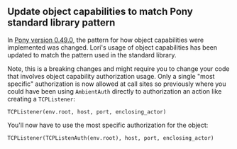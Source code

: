 ## Update object capabilities to match Pony standard library pattern

In [Pony version 0.49.0](https://github.com/ponylang/ponyc/releases/tag/0.49.0), the pattern for how object capabilities were implemented was changed. Lori's usage of object capabilities has been updated to match the pattern used in the standard library.

Note, this is a breaking changes and might require you to change your code that involves object capability authorization usage. Only a single "most specific" authorization is now allowed at call sites so previously where you could have been using `AmbientAuth` directly to authorization an action like creating a `TCPListener`:

```pony
TCPListener(env.root, host, port, enclosing_actor)
```

You'll now have to use the most specific authorization for the object:

```pony
TCPListener(TCPListenAuth(env.root), host, port, enclosing_actor)
```


